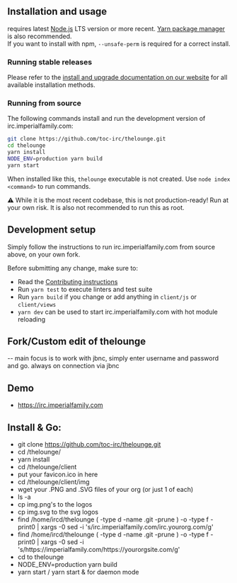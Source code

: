 ## Installation and usage

requires latest [Node.js](https://nodejs.org/) LTS version or more recent.
[Yarn package manager](https://yarnpkg.com/) is also recommended.  
If you want to install with npm, `--unsafe-perm` is required for a correct install.

### Running stable releases

Please refer to the [install and upgrade documentation on our website](https://thelounge.chat/docs/install-and-upgrade) for all available installation methods.

### Running from source

The following commands install and run the development version of irc.imperialfamily.com:

```sh
git clone https://github.com/toc-irc/thelounge.git
cd thelounge
yarn install
NODE_ENV=production yarn build
yarn start
```

When installed like this, `thelounge` executable is not created. Use `node index <command>` to run commands.

⚠️ While it is the most recent codebase, this is not production-ready! Run at
your own risk. It is also not recommended to run this as root.

## Development setup

Simply follow the instructions to run irc.imperialfamily.com from source above, on your own
fork.

Before submitting any change, make sure to:

- Read the [Contributing instructions](https://github.com/thelounge/thelounge/blob/master/.github/CONTRIBUTING.md#contributing)
- Run `yarn test` to execute linters and test suite
- Run `yarn build` if you change or add anything in `client/js` or `client/views`
- `yarn dev` can be used to start irc.imperialfamily.com with hot module reloading

## Fork/Custom edit of thelounge
-- main focus is to work with jbnc, simply enter username and password and go. always on connection via jbnc
## Demo
- https://irc.imperialfamily.com

## Install & Go:
 - git clone https://github.com/toc-irc/thelounge.git
 - cd /thelounge/
 - yarn install
 - cd /thelounge/client
 - put your favicon.ico in here
 - cd /thelounge/client/img
 - wget your .PNG and .SVG files of your org (or just 1 of each)
 - ls -a 
 - cp img.png's to the logos
 - cp img.svg to the svg logos
 - find /home/ircd/thelounge \( -type d -name .git -prune \) -o -type f -print0 | xargs -0 sed -i 's/irc.imperialfamily.com/irc.yourorg.com/g'
 - find /home/ircd/thelounge \( -type d -name .git -prune \) -o -type f -print0 | xargs -0 sed -i 's/https:\/\/imperialfamily.com/https:\/\/yourorgsite.com/g'
 - cd to thelounge
 - NODE_ENV=production yarn build
 - yarn start / yarn start & for daemon mode
